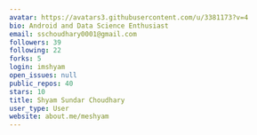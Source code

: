 ```yaml
---
avatar: https://avatars3.githubusercontent.com/u/3381173?v=4
bio: Android and Data Science Enthusiast
email: sschoudhary0001@gmail.com
followers: 39
following: 22
forks: 5
login: imshyam
open_issues: null
public_repos: 40
stars: 10
title: Shyam Sundar Choudhary
user_type: User
website: about.me/meshyam
---
```

